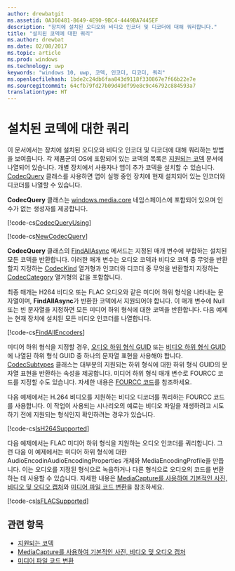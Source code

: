 ```yaml
---
author: drewbatgit
ms.assetid: 0A360481-B649-4E90-9BC4-4449BA7445EF
description: "장치에 설치된 오디오와 비디오 인코더 및 디코더에 대해 쿼리합니다."
title: "설치된 코덱에 대한 쿼리"
ms.author: drewbat
ms.date: 02/08/2017
ms.topic: article
ms.prod: windows
ms.technology: uwp
keywords: "windows 10, uwp, 코덱, 인코더, 디코더, 쿼리"
ms.openlocfilehash: 1bde2c24db6faa843d9118f330867e7f66b22e7e
ms.sourcegitcommit: 64cfb79fd27b09d49df99e8c9c46792c884593a7
translationtype: HT
---
```

# <a name="query-for-installed-codecs"></a>설치된 코덱에 대한 쿼리
이 문서에서는 장치에 설치된 오디오와 비디오 인코더 및 디코더에 대해 쿼리하는 방법을 보여줍니다. 각 제품군의 OS에 포함되어 있는 코덱의 목록은 [지원되는 코덱](supported-codecs.md) 문서에 나열되어 있습니다. 개별 장치에서 사용자나 앱이 추가 코덱을 설치할 수 있습니다. [CodecQuery](https://docs.microsoft.com/en-us/uwp/api/windows.media.core.codecquery) 클래스를 사용하면 앱이 실행 중인 장치에 현재 설치되어 있는 인코더와 디코더를 나열할 수 있습니다.

**CodecQuery** 클래스는 [windows.media.core](https://docs.microsoft.com/en-us/uwp/api/windows.media.core) 네임스페이스에 포함되어 있으며 인수가 없는 생성자를 제공합니다.

[!code-cs[CodecQueryUsing](./code/TranscodeWin10/cs/MainPage.xaml.cs#SnippetCodecQueryUsing)]

[!code-cs[NewCodecQuery](./code/TranscodeWin10/cs/MainPage.xaml.cs#SnippetNewCodecQuery)]

**CodecQuery** 클래스의 [FindAllAsync](https://docs.microsoft.com/en-us/uwp/api/windows.media.core.codecquery#Windows_Media_Core_CodecQuery_FindAllAsync_Windows_Media_Core_CodecKind_Windows_Media_Core_CodecCategory_System_String_) 메서드는 지정된 매개 변수에 부합하는 설치된 모든 코덱을 반환합니다. 이러한 매개 변수는 오디오 코덱과 비디오 코덱 중 무엇을 반환할지 지정하는 [CodecKind](https://docs.microsoft.com/en-us/uwp/api/windows.media.core.codeckind) 열거형과 인코더와 디코더 중 무엇을 반환할지 지정하는 [CodecCategory](https://docs.microsoft.com/en-us/uwp/api/windows.media.core.codeccategory) 열거형의 값을 포함합니다.

최종 매개는 H264 비디오 또는 FLAC 오디오와 같은 미디어 하위 형식을 나타내는 문자열이며, **FindAllAsync**가 반환한 코덱에서 지원되어야 합니다. 이 매개 변수에 Null 또는 빈 문자열을 지정하면 모든 미디어 하위 형식에 대한 코덱을 반환합니다. 다음 예제는 현재 장치에 설치된 모든 비디오 인코더를 나열합니다.

[!code-cs[FindAllEncoders](./code/TranscodeWin10/cs/MainPage.xaml.cs#SnippetFindAllEncoders)]

미디어 하위 형식을 지정할 경우, [오디오 하위 형식 GUID](https://msdn.microsoft.com/library/windows/desktop/aa372553(v=vs.85).aspx) 또는 [비디오 하위 형식 GUID](https://msdn.microsoft.com/library/windows/desktop/aa370819(v=vs.85).aspx)에 나열된 하위 형식 GUID 중 하나의 문자열 표현을 사용해야 합니다. [CodecSubtypes](https://docs.microsoft.com/en-us/uwp/api/windows.media.core.codecsubtypes) 클래스는 대부분의 지원되는 하위 형식에 대한 하위 형식 GUID의 문자열 표현을 반환하는 속성을 제공합니다. 미디어 하위 형식 매개 변수로 FOURCC 코드를 지정할 수도 있습니다. 자세한 내용은 [FOURCC 코드](https://msdn.microsoft.com/library/windows/desktop/dd375802(v=vs.85).aspx)를 참조하세요. 

다음 예제에서는 H.264 비디오를 지원하는 비디오 디코더를 쿼리하는 FOURCC 코드를 사용합니다. 이 작업이 사용되는 시나리오의 예로는 비디오 파일을 재생하려고 시도하기 전에 지원되는 형식인지 확인하려는 경우가 있습니다.

[!code-cs[IsH264Supported](./code/TranscodeWin10/cs/MainPage.xaml.cs#SnippetIsH264Supported)]

다음 예제에서는 FLAC 미디어 하위 형식을 지원하는 오디오 인코더를 쿼리합니다. 그런 다음 이 예제에서는 미디어 하위 형식에 대한 AudioEncodinAudioEncodingProperties 개체와 MediaEncodingProfile을 만듭니다. 이는 오디오를 지정된 형식으로 녹음하거나 다른 형식으로 오디오의 코드를 변환하는 데 사용할 수 있습니다. 자세한 내용은 [MediaCapture를 사용하여 기본적인 사진, 비디오 및 오디오 캡처](basic-photo-video-and-audio-capture-with-MediaCapture.md)와 [미디어 파일 코드 변환](transcode-media-files.md)을 참조하세요.

[!code-cs[IsFLACSupported](./code/TranscodeWin10/cs/MainPage.xaml.cs#SnippetIsFLACSupported)]

## <a name="related-topics"></a>관련 항목

* [지원되는 코덱](supported-codecs.md)
* [MediaCapture를 사용하여 기본적인 사진, 비디오 및 오디오 캡처](basic-photo-video-and-audio-capture-with-MediaCapture.md)
* [미디어 파일 코드 변환](transcode-media-files.md)
 

 




